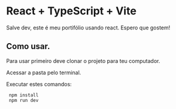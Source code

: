 # React + TypeScript + Vite

Salve dev, este é meu portifólio usando react. Espero que gostem!

## Como usar.
Para usar primeiro deve clonar o projeto para teu computador.

Acessar a pasta pelo terminal.

Executar estes comandos:
```
 npm install
 npm run dev
```

